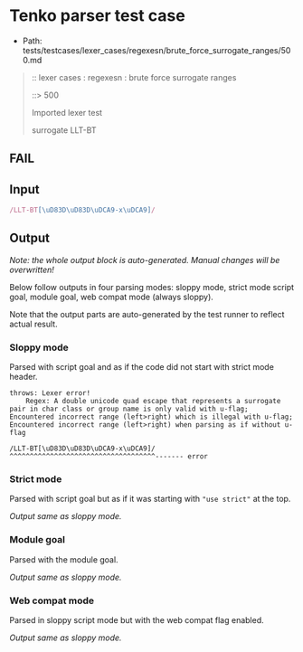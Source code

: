 # Tenko parser test case

- Path: tests/testcases/lexer_cases/regexesn/brute_force_surrogate_ranges/500.md

> :: lexer cases : regexesn : brute force surrogate ranges
>
> ::> 500
>
> Imported lexer test
>
> surrogate LLT-BT

## FAIL

## Input

`````js
/LLT-BT[\uD83D\uD83D\uDCA9-x\uDCA9]/
`````

## Output

_Note: the whole output block is auto-generated. Manual changes will be overwritten!_

Below follow outputs in four parsing modes: sloppy mode, strict mode script goal, module goal, web compat mode (always sloppy).

Note that the output parts are auto-generated by the test runner to reflect actual result.

### Sloppy mode

Parsed with script goal and as if the code did not start with strict mode header.

`````
throws: Lexer error!
    Regex: A double unicode quad escape that represents a surrogate pair in char class or group name is only valid with u-flag; Encountered incorrect range (left>right) which is illegal with u-flag; Encountered incorrect range (left>right) when parsing as if without u-flag

/LLT-BT[\uD83D\uD83D\uDCA9-x\uDCA9]/
^^^^^^^^^^^^^^^^^^^^^^^^^^^^^^^^^^^^------- error
`````

### Strict mode

Parsed with script goal but as if it was starting with `"use strict"` at the top.

_Output same as sloppy mode._

### Module goal

Parsed with the module goal.

_Output same as sloppy mode._

### Web compat mode

Parsed in sloppy script mode but with the web compat flag enabled.

_Output same as sloppy mode._
